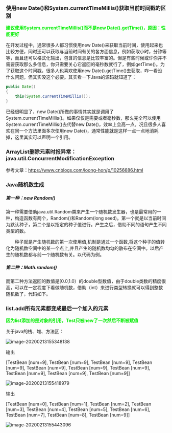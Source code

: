### 使用new Date()和System.currentTimeMillis()获取当前时间戳的区别

**<font color = gree>建议使用System.currentTimeMillis()而不是new Date().getTime()，原因：性能更好</font>**

在开发过程中，通常很多人都习惯使用new Date()来获取当前时间，使用起来也比较方便，同时还可以获取与当前时间有关的各方面信息，例如获取小时，分钟等等，而且还可以格式化输出，包含的信息是比较丰富的。但是有些时候或许你并不需要获取那么多信息，你只需要关心它返回的毫秒数就行了，例如getTime()。为了获取这个时间戳，很多人也喜欢使用new Date().getTime()去获取，咋一看没什么问题，但其实没这个必要。其实看一下Java的源码就知道了：

```java
public Date()
{
    this(System.currentTimeMillis());
}
```

已经很明显了，new Date()所做的事情其实就是调用了System.currentTimeMillis()。如果仅仅是需要或者毫秒数，那么完全可以使用System.currentTimeMillis()去代替new Date()，效率上会高一点。况且很多人喜欢在同一个方法里面多次使用new Date()，通常性能就是这样一点一点地消耗掉，这里其实可以声明一个引用。



### ArrayList删除元素时报异常：java.util.ConcurrentModificationException

参考文章：https://www.cnblogs.com/loong-hon/p/10256686.html



### Java随机数生成

##### 第一种：new Random()

​		第一种需要借助java.util.Random类来产生一个随机数发生器，也是最常用的一种，构造函数有两个，Random()和Random(long seed)。第一个就是以当前时间为默认种子，第二个是以指定的种子值进行。产生之后，借助不同的语句产生不同类型的数。

　　种子就是产生随机数的第一次使用值,机制是通过一个函数,将这个种子的值转化为随机数空间中的某一个点上,并且产生的随机数均匀的散布在空间中。以后产生的随机数都与前一个随机数有关。以代码为例。

##### 第二种：Math.random()

​		而第二种方法返回的数值是[0.0,1.0）的double型数值，由于double类数的精度很高，可以在一定程度下看做随机数，借助（int）来进行类型转换就可以得到整数随机数了，代码如下。



### list.add所有元素都变成最后一个加入的元素

**<font color = gree>因为list添加的是对象的引用，Test只被new了一次然后不断被赋值</font>**

关于java的栈、堆、方法区：

![image-20200213155348138](/Users/baola/Library/Application%20Support/typora-user-images/image-20200213155348138.png)


输出

[TestBean [num=9], TestBean [num=9], TestBean [num=9], TestBean [num=9], TestBean [num=9], TestBean [num=9], TestBean [num=9], TestBean [num=9], TestBean [num=9], TestBean [num=9]]

![image-20200213155418979](/Users/baola/Library/Application%20Support/typora-user-images/image-20200213155418979.png)

输出

[TestBean [num=0], TestBean [num=1], TestBean [num=2], TestBean [num=3], TestBean [num=4], TestBean [num=5], TestBean [num=6], TestBean [num=7], TestBean [num=8], TestBean [num=9]]

![image-20200213155443096](/Users/baola/Library/Application%20Support/typora-user-images/image-20200213155443096.png)